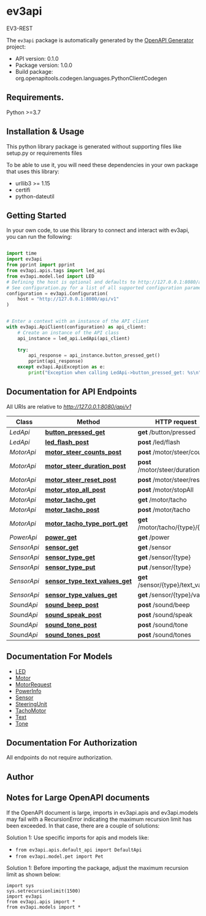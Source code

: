 # ev3api
EV3-REST

The `ev3api` package is automatically generated by the [OpenAPI Generator](https://openapi-generator.tech) project:

- API version: 0.1.0
- Package version: 1.0.0
- Build package: org.openapitools.codegen.languages.PythonClientCodegen

## Requirements.

Python &gt;&#x3D;3.7

## Installation & Usage

This python library package is generated without supporting files like setup.py or requirements files

To be able to use it, you will need these dependencies in your own package that uses this library:

* urllib3 >= 1.15
* certifi
* python-dateutil

## Getting Started

In your own code, to use this library to connect and interact with ev3api,
you can run the following:

```python

import time
import ev3api
from pprint import pprint
from ev3api.apis.tags import led_api
from ev3api.model.led import LED
# Defining the host is optional and defaults to http://127.0.0.1:8080/api/v1
# See configuration.py for a list of all supported configuration parameters.
configuration = ev3api.Configuration(
    host = "http://127.0.0.1:8080/api/v1"
)


# Enter a context with an instance of the API client
with ev3api.ApiClient(configuration) as api_client:
    # Create an instance of the API class
    api_instance = led_api.LedApi(api_client)
    
    try:
        api_response = api_instance.button_pressed_get()
        pprint(api_response)
    except ev3api.ApiException as e:
        print("Exception when calling LedApi->button_pressed_get: %s\n" % e)
```

## Documentation for API Endpoints

All URIs are relative to *http://127.0.0.1:8080/api/v1*

Class | Method | HTTP request | Description
------------ | ------------- | ------------- | -------------
*LedApi* | [**button_pressed_get**](ev3api/docs/apis/tags/LedApi.md#button_pressed_get) | **get** /button/pressed | 
*LedApi* | [**led_flash_post**](ev3api/docs/apis/tags/LedApi.md#led_flash_post) | **post** /led/flash | 
*MotorApi* | [**motor_steer_counts_post**](ev3api/docs/apis/tags/MotorApi.md#motor_steer_counts_post) | **post** /motor/steer/counts | 
*MotorApi* | [**motor_steer_duration_post**](ev3api/docs/apis/tags/MotorApi.md#motor_steer_duration_post) | **post** /motor/steer/duration | 
*MotorApi* | [**motor_steer_reset_post**](ev3api/docs/apis/tags/MotorApi.md#motor_steer_reset_post) | **post** /motor/steer/reset | 
*MotorApi* | [**motor_stop_all_post**](ev3api/docs/apis/tags/MotorApi.md#motor_stop_all_post) | **post** /motor/stopAll | 
*MotorApi* | [**motor_tacho_get**](ev3api/docs/apis/tags/MotorApi.md#motor_tacho_get) | **get** /motor/tacho | 
*MotorApi* | [**motor_tacho_post**](ev3api/docs/apis/tags/MotorApi.md#motor_tacho_post) | **post** /motor/tacho | 
*MotorApi* | [**motor_tacho_type_port_get**](ev3api/docs/apis/tags/MotorApi.md#motor_tacho_type_port_get) | **get** /motor/tacho/{type}/{port} | 
*PowerApi* | [**power_get**](ev3api/docs/apis/tags/PowerApi.md#power_get) | **get** /power | 
*SensorApi* | [**sensor_get**](ev3api/docs/apis/tags/SensorApi.md#sensor_get) | **get** /sensor | 
*SensorApi* | [**sensor_type_get**](ev3api/docs/apis/tags/SensorApi.md#sensor_type_get) | **get** /sensor/{type} | 
*SensorApi* | [**sensor_type_put**](ev3api/docs/apis/tags/SensorApi.md#sensor_type_put) | **put** /sensor/{type} | 
*SensorApi* | [**sensor_type_text_values_get**](ev3api/docs/apis/tags/SensorApi.md#sensor_type_text_values_get) | **get** /sensor/{type}/text_values | 
*SensorApi* | [**sensor_type_values_get**](ev3api/docs/apis/tags/SensorApi.md#sensor_type_values_get) | **get** /sensor/{type}/values | 
*SoundApi* | [**sound_beep_post**](ev3api/docs/apis/tags/SoundApi.md#sound_beep_post) | **post** /sound/beep | 
*SoundApi* | [**sound_speak_post**](ev3api/docs/apis/tags/SoundApi.md#sound_speak_post) | **post** /sound/speak | 
*SoundApi* | [**sound_tone_post**](ev3api/docs/apis/tags/SoundApi.md#sound_tone_post) | **post** /sound/tone | 
*SoundApi* | [**sound_tones_post**](ev3api/docs/apis/tags/SoundApi.md#sound_tones_post) | **post** /sound/tones | 

## Documentation For Models

 - [LED](ev3api/docs/models/LED.md)
 - [Motor](ev3api/docs/models/Motor.md)
 - [MotorRequest](ev3api/docs/models/MotorRequest.md)
 - [PowerInfo](ev3api/docs/models/PowerInfo.md)
 - [Sensor](ev3api/docs/models/Sensor.md)
 - [SteeringUnit](ev3api/docs/models/SteeringUnit.md)
 - [TachoMotor](ev3api/docs/models/TachoMotor.md)
 - [Text](ev3api/docs/models/Text.md)
 - [Tone](ev3api/docs/models/Tone.md)

## Documentation For Authorization

 All endpoints do not require authorization.

## Author







## Notes for Large OpenAPI documents
If the OpenAPI document is large, imports in ev3api.apis and ev3api.models may fail with a
RecursionError indicating the maximum recursion limit has been exceeded. In that case, there are a couple of solutions:

Solution 1:
Use specific imports for apis and models like:
- `from ev3api.apis.default_api import DefaultApi`
- `from ev3api.model.pet import Pet`

Solution 1:
Before importing the package, adjust the maximum recursion limit as shown below:
```
import sys
sys.setrecursionlimit(1500)
import ev3api
from ev3api.apis import *
from ev3api.models import *
```
